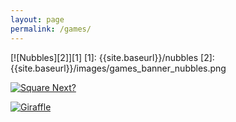 ```yaml
---
layout: page
permalink: /games/
---
```


[![Nubbles][2]][1]
  [1]: {{site.baseurl}}/nubbles
  [2]: {{site.baseurl}}/images/games_banner_nubbles.png

[![Square Next?][4]][3]

  [3]: {{site.baseurl}}/square-next
  [4]: {{site.baseurl}}/images/games_banner_square_next.png

[![Giraffle][6]][5]

[5]: {{site.baseurl}}/giraffle
[6]: {{site.baseurl}}/images/games_banner_giraffle.png
